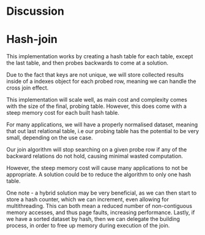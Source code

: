 # Discussion #

# Hash-join
This implementation works by creating a hash table for each table, except the last table, and then probes backwards to come at a solution.

Due to the fact that keys are not unique, we will store collected results inside of a indexes object for each probed row, meaning we can handle the cross join effect.

This implementation will scale well, as main cost and complexity comes with the size of the final, probing table. However, this does come with a steep memory cost for each built hash table.

For many applications, we will have a properly normalised dataset, meaning that out last relational table, i.e our probing table has the potential to be very small, depending on the use case.

Our join algorithm will stop searching on a given probe row if any of the backward relations do not hold, causing minimal wasted computation.

However, the steep memory cost will cause many applications to not be appropriate. A solution could be to reduce the algorithm to only one hash table.

One note - a hybrid solution may be very beneficial, as we can then start to store a hash counter, which we can increment, even allowing for multithreading. This can both mean a reduced number of non-contiguous memory accesses, and thus page faults, increasing performance. Lastly, if we have a sorted dataset by hash, then we can delegate the building process, in order to free up memory during execution of the join.

